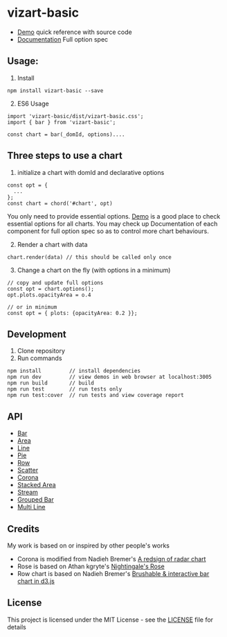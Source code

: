 # vizart-basic

* [Demo](https://vizartjs.github.io/demo.html) quick reference with source code
* [Documentation](https://github.com/VizArtJS/vizart-basic/wiki) Full option spec



## Usage:

1. Install

```
npm install vizart-basic --save
```

2. ES6 Usage

```
import 'vizart-basic/dist/vizart-basic.css';
import { bar } from 'vizart-basic';

const chart = bar(_domId, options)....
```

## Three steps to use a chart
1. initialize a chart with domId and declarative options
```
const opt = {
  ...
};
const chart = chord('#chart', opt)
```
You only need to provide essential options. [Demo](https://vizartjs.github.io/demo.html) is a good place to check essential options for all charts. You may check up Documentation of each component for full option spec so as to control more chart behaviours.

2. Render a chart with data
```
chart.render(data) // this should be called only once
```
3. Change a chart on the fly (with options in a minimum)
```
// copy and update full options
const opt = chart.options();
opt.plots.opacityArea = o.4

// or in minimum
const opt = { plots: {opacityArea: 0.2 }};

```


## Development
1. Clone repository
2. Run commands
```
npm install         // install dependencies
npm run dev         // view demos in web browser at localhost:3005
npm run build       // build
npm run test        // run tests only
npm run test:cover  // run tests and view coverage report
```

## API

* [Bar](https://github.com/VizArtJS/vizart-basic/wiki/bar)
* [Area](https://github.com/VizArtJS/vizart-basic/wiki/area)
* [Line](https://github.com/VizArtJS/vizart-basic/wiki/line)
* [Pie](https://github.com/VizArtJS/vizart-basic/wiki/pie)
* [Row](https://github.com/VizArtJS/vizart-basic/wiki/row)
* [Scatter](https://github.com/VizArtJS/vizart-basic/wiki/scatter)
* [Corona](https://github.com/VizArtJS/vizart-basic/wiki/corona)
* [Stacked Area](https://github.com/VizArtJS/vizart-basic/wiki/stacked-area)
* [Stream](https://github.com/VizArtJS/vizart-basic/wiki/stream)
* [Grouped Bar](https://github.com/VizArtJS/vizart-basic/wiki/grouped-bar)
* [Multi Line](https://github.com/VizArtJS/vizart-basic/wiki/multi-line)

## Credits

My work is based on or inspired by other people's works
* Corona is modified from Nadieh Bremer's [A redsign of radar chart](https://www.visualcinnamon.com/2015/10/different-look-d3-radar-chart.html)
* Rose is based on Athan kgryte's [Nightingale's Rose](http://bl.ocks.org/kgryte/5926740)
* Row chart is based on Nadieh Bremer's [Brushable & interactive bar chart in d3.js](https://www.visualcinnamon.com/2016/07/brush-bar-chart-d3.html)

## License
This project is licensed under the MIT License - see the [LICENSE](LICENSE) file for details




